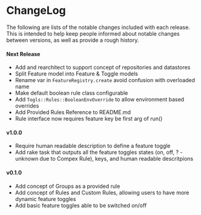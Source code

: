 # ChangeLog

The following are lists of the notable changes included with each release.
This is intended to help keep people informed about notable changes between
versions, as well as provide a rough history.

#### Next Release

* Add and rearchitect to support concept of repositories and datastores
* Split Feature model into Feature & Toggle models
* Rename var in `FeatureRegistry.create` avoid confusion with overloaded name
* Make default boolean rule class configurable
* Add `Togls::Rules::BooleanEnvOverride` to allow environment based overrides
* Add Provided Rules Reference to README.md
* Rule interface now requires feature key be first arg of run()

#### v1.0.0

* Require human readable description to define a feature toggle
* Add rake task that outputs all the feature toggles states (on, off, ? -
  unknown due to Compex Rule), keys, and human readable descritpions

#### v0.1.0

* Add concept of Groups as a provided rule
* Add concept of Rules and Custom Rules, allowing users to have more dynamic
  feature toggles
* Add basic feature toggles able to be switched on/off
